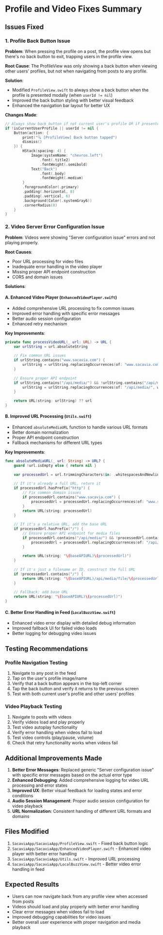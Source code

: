 # Profile and Video Fixes Summary

## Issues Fixed

### 1. Profile Back Button Issue
**Problem**: When pressing the profile on a post, the profile view opens but there's no back button to exit, trapping users in the profile view.

**Root Cause**: The ProfileView was only showing a back button when viewing other users' profiles, but not when navigating from posts to any profile.

**Solution**: 
- Modified `ProfileView.swift` to always show a back button when the profile is presented modally (when `userId != nil`)
- Improved the back button styling with better visual feedback
- Enhanced the navigation bar layout for better UX

**Changes Made**:
```swift
// Always show back button if not current user's profile OR if presented modally
if !isCurrentUserProfile || userId != nil {
    Button(action: { 
        print("🔍 [ProfileView] Back button tapped")
        dismiss() 
    }) {
        HStack(spacing: 4) {
            Image(systemName: "chevron.left")
                .font(.title2)
                .fontWeight(.semibold)
            Text("Back")
                .font(.body)
                .fontWeight(.medium)
        }
        .foregroundColor(.primary)
        .padding(.horizontal, 8)
        .padding(.vertical, 6)
        .background(Color(.systemGray6))
        .cornerRadius(8)
    }
}
```

### 2. Video Server Error Configuration Issue
**Problem**: Videos were showing "Server configuration issue" errors and not playing properly.

**Root Causes**:
- Poor URL processing for video files
- Inadequate error handling in the video player
- Missing proper API endpoint construction
- CORS and domain issues

**Solutions**:

#### A. Enhanced Video Player (`EnhancedVideoPlayer.swift`)
- Added comprehensive URL processing to fix common issues
- Improved error handling with specific error messages
- Better audio session configuration
- Enhanced retry mechanism

**Key Improvements**:
```swift
private func processVideoURL(_ url: URL) -> URL {
    var urlString = url.absoluteString
    
    // Fix common URL issues
    if urlString.contains("www.sacavia.com") {
        urlString = urlString.replacingOccurrences(of: "www.sacavia.com", with: "sacavia.com")
    }
    
    // Ensure proper API endpoint
    if urlString.contains("/api/media/") && !urlString.contains("/api/media/file/") {
        urlString = urlString.replacingOccurrences(of: "/api/media/", with: "/api/media/file/")
    }
    
    return URL(string: urlString) ?? url
}
```

#### B. Improved URL Processing (`Utils.swift`)
- Enhanced `absoluteMediaURL` function to handle various URL formats
- Better domain normalization
- Proper API endpoint construction
- Fallback mechanisms for different URL types

**Key Improvements**:
```swift
func absoluteMediaURL(_ url: String) -> URL? {
    guard !url.isEmpty else { return nil }
    
    var processedUrl = url.trimmingCharacters(in: .whitespacesAndNewlines)
    
    // If it's already a full URL, return it
    if processedUrl.hasPrefix("http") {
        // Fix common domain issues
        if processedUrl.contains("www.sacavia.com") {
            processedUrl = processedUrl.replacingOccurrences(of: "www.sacavia.com", with: "sacavia.com")
        }
        return URL(string: processedUrl)
    }
    
    // If it's a relative URL, add the base URL
    if processedUrl.hasPrefix("/") {
        // Ensure proper API endpoint for media files
        if processedUrl.contains("/api/media/") && !processedUrl.contains("/api/media/file/") {
            processedUrl = processedUrl.replacingOccurrences(of: "/api/media/", with: "/api/media/file/")
        }
        
        return URL(string: "\(baseAPIURL)\(processedUrl)")
    }
    
    // If it's just a filename or ID, construct the full URL
    if !processedUrl.contains("/") {
        return URL(string: "\(baseAPIURL)/api/media/file/\(processedUrl)")
    }
    
    // Fallback: add base URL
    return URL(string: "\(baseAPIURL)\(processedUrl)")
}
```

#### C. Better Error Handling in Feed (`LocalBuzzView.swift`)
- Enhanced video error display with detailed debug information
- Improved fallback UI for failed video loads
- Better logging for debugging video issues

## Testing Recommendations

### Profile Navigation Testing
1. Navigate to any post in the feed
2. Tap on the user's profile image/name
3. Verify that a back button appears in the top-left corner
4. Tap the back button and verify it returns to the previous screen
5. Test with both current user's profile and other users' profiles

### Video Playback Testing
1. Navigate to posts with videos
2. Verify videos load and play properly
3. Test video autoplay functionality
4. Verify error handling when videos fail to load
5. Test video controls (play/pause, volume)
6. Check that retry functionality works when videos fail

## Additional Improvements Made

1. **Better Error Messages**: Replaced generic "Server configuration issue" with specific error messages based on the actual error type
2. **Enhanced Debugging**: Added comprehensive logging for video URL processing and error states
3. **Improved UX**: Better visual feedback for loading states and error conditions
4. **Audio Session Management**: Proper audio session configuration for video playback
5. **URL Normalization**: Consistent handling of different URL formats and domains

## Files Modified

1. `SacaviaApp/SacaviaApp/ProfileView.swift` - Fixed back button logic
2. `SacaviaApp/SacaviaApp/EnhancedVideoPlayer.swift` - Enhanced video player with better error handling
3. `SacaviaApp/SacaviaApp/Utils.swift` - Improved URL processing
4. `SacaviaApp/SacaviaApp/LocalBuzzView.swift` - Better video error handling in feed

## Expected Results

- Users can now navigate back from any profile view when accessed from posts
- Videos should load and play properly with better error handling
- Clear error messages when videos fail to load
- Improved debugging capabilities for video issues
- Better overall user experience with proper navigation and media playback







